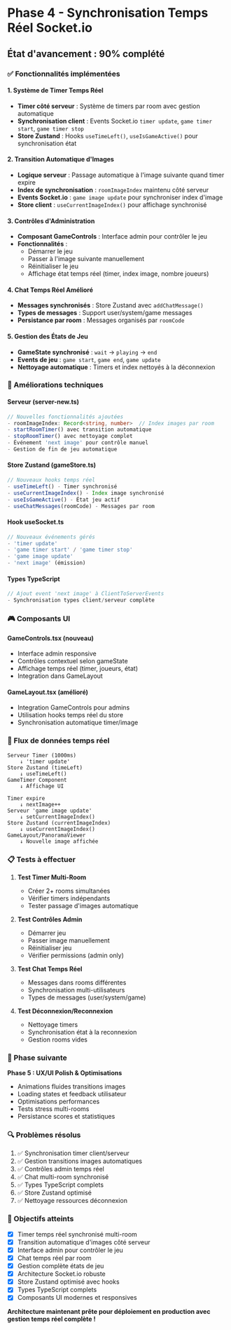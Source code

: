 # Phase 4 - Synchronisation Temps Réel Socket.io
## État d'avancement : 90% complété

### ✅ Fonctionnalités implémentées

#### 1. Système de Timer Temps Réel
- **Timer côté serveur** : Système de timers par room avec gestion automatique
- **Synchronisation client** : Events Socket.io `timer update`, `game timer start`, `game timer stop`
- **Store Zustand** : Hooks `useTimeLeft()`, `useIsGameActive()` pour synchronisation état

#### 2. Transition Automatique d'Images
- **Logique serveur** : Passage automatique à l'image suivante quand timer expire
- **Index de synchronisation** : `roomImageIndex` maintenu côté serveur
- **Events Socket.io** : `game image update` pour synchroniser index d'image
- **Store client** : `useCurrentImageIndex()` pour affichage synchronisé

#### 3. Contrôles d'Administration
- **Composant GameControls** : Interface admin pour contrôler le jeu
- **Fonctionnalités** :
  - Démarrer le jeu
  - Passer à l'image suivante manuellement
  - Réinitialiser le jeu
  - Affichage état temps réel (timer, index image, nombre joueurs)

#### 4. Chat Temps Réel Amélioré
- **Messages synchronisés** : Store Zustand avec `addChatMessage()`
- **Types de messages** : Support user/system/game messages
- **Persistance par room** : Messages organisés par `roomCode`

#### 5. Gestion des États de Jeu
- **GameState synchronisé** : `wait` → `playing` → `end`
- **Events de jeu** : `game start`, `game end`, `game update`
- **Nettoyage automatique** : Timers et index nettoyés à la déconnexion

### 🔧 Améliorations techniques

#### Serveur (server-new.ts)
```typescript
// Nouvelles fonctionnalités ajoutées
- roomImageIndex: Record<string, number>  // Index images par room
- startRoomTimer() avec transition automatique
- stopRoomTimer() avec nettoyage complet
- Événement 'next image' pour contrôle manuel
- Gestion de fin de jeu automatique
```

#### Store Zustand (gameStore.ts)
```typescript
// Nouveaux hooks temps réel
- useTimeLeft() - Timer synchronisé
- useCurrentImageIndex() - Index image synchronisé  
- useIsGameActive() - État jeu actif
- useChatMessages(roomCode) - Messages par room
```

#### Hook useSocket.ts
```typescript
// Nouveaux événements gérés
- 'timer update'
- 'game timer start' / 'game timer stop'
- 'game image update'
- 'next image' (émission)
```

#### Types TypeScript
```typescript
// Ajout event 'next image' à ClientToServerEvents
- Synchronisation types client/serveur complète
```

### 🎮 Composants UI

#### GameControls.tsx (nouveau)
- Interface admin responsive
- Contrôles contextuel selon gameState
- Affichage temps réel (timer, joueurs, état)
- Integration dans GameLayout

#### GameLayout.tsx (amélioré)
- Integration GameControls pour admins
- Utilisation hooks temps réel du store
- Synchronisation automatique timer/image

### 🔄 Flux de données temps réel

```
Serveur Timer (1000ms) 
    ↓ 'timer update'
Store Zustand (timeLeft)
    ↓ useTimeLeft()
GameTimer Component
    ↓ Affichage UI

Timer expire
    ↓ nextImage++
Serveur 'game image update'
    ↓ setCurrentImageIndex()
Store Zustand (currentImageIndex)
    ↓ useCurrentImageIndex()
GameLayout/PanoramaViewer
    ↓ Nouvelle image affichée
```

### 📋 Tests à effectuer

1. **Test Timer Multi-Room**
   - Créer 2+ rooms simultanées
   - Vérifier timers indépendants
   - Tester passage d'images automatique

2. **Test Contrôles Admin**
   - Démarrer jeu
   - Passer image manuellement
   - Réinitialiser jeu
   - Vérifier permissions (admin only)

3. **Test Chat Temps Réel**
   - Messages dans rooms différentes
   - Synchronisation multi-utilisateurs
   - Types de messages (user/system/game)

4. **Test Déconnexion/Reconnexion**
   - Nettoyage timers
   - Synchronisation état à la reconnexion
   - Gestion rooms vides

### 🚀 Phase suivante

**Phase 5 : UX/UI Polish & Optimisations**
- Animations fluides transitions images
- Loading states et feedback utilisateur
- Optimisations performances
- Tests stress multi-rooms
- Persistance scores et statistiques

### 🔍 Problèmes résolus

1. ✅ Synchronisation timer client/serveur
2. ✅ Gestion transitions images automatiques  
3. ✅ Contrôles admin temps réel
4. ✅ Chat multi-room synchronisé
5. ✅ Types TypeScript complets
6. ✅ Store Zustand optimisé
7. ✅ Nettoyage ressources déconnexion

### 🎯 Objectifs atteints

- [x] Timer temps réel synchronisé multi-room
- [x] Transition automatique d'images côté serveur
- [x] Interface admin pour contrôler le jeu
- [x] Chat temps réel par room
- [x] Gestion complète états de jeu
- [x] Architecture Socket.io robuste
- [x] Store Zustand optimisé avec hooks
- [x] Types TypeScript complets
- [x] Composants UI modernes et responsives

**Architecture maintenant prête pour déploiement en production avec gestion temps réel complète !**
